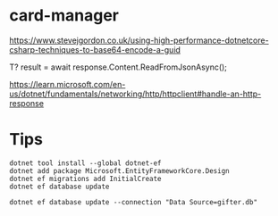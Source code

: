 # card-manager

https://www.stevejgordon.co.uk/using-high-performance-dotnetcore-csharp-techniques-to-base64-encode-a-guid

T? result = await response.Content.ReadFromJsonAsync<T>();

https://learn.microsoft.com/en-us/dotnet/fundamentals/networking/http/httpclient#handle-an-http-response

# Tips
```
dotnet tool install --global dotnet-ef
dotnet add package Microsoft.EntityFrameworkCore.Design
dotnet ef migrations add InitialCreate
dotnet ef database update

dotnet ef database update --connection "Data Source=gifter.db"
```
